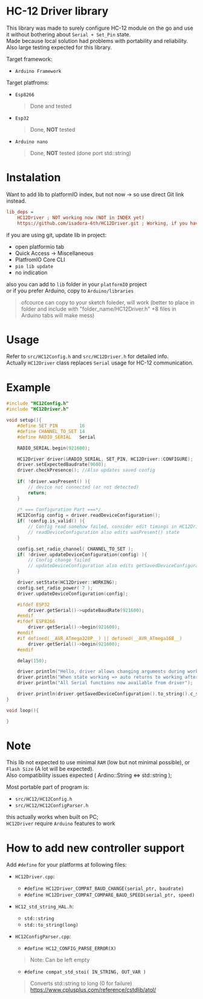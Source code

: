# HC-12 Driver library

This library was made to surely configure HC-12 module on the go and use it without bothering about `Serial + Set_Pin` state.  
Made because local solution had problems with portability and reliability.  
Also large testing expected for this library.

Target framework:  
- `Arduino Framework`

Target platfroms:
- `Esp8266`
    > Done and tested
- `Esp32`
    > Done, **NOT** tested
- `Arduino nano`
    > Done, **NOT** tested (done port std::string)

# Instalation

Want to add lib to platformIO index, but not now -> so use direct Git link instead.
```ini
lib_deps = 
    HC12Driver ; NOT working now (NOT in INDEX yet)
    https://github.com/isadora-6th/HC12Driver.git ; Working, if you have access to repo
```
if you are using git, update lib in project:
 - open platformio tab
 - Quick Access -> Miscellaneous
 - PlatfromIO Core CLI
 - `pio lib update`
 - no indication  

also you can add to `lib` folder in your `platformIO` project  
or if you prefer Arduino, copy to `Arduino/libraries`  
> ofcource can copy to your sketch foleder, will work (better to place in folder and include with "folder_name/HC12Driver.h" +8 files in Arduino tabs will make mess)

# Usage
Refer to `src/HC12Config.h` and `src/HC12Driver.h` for detailed info.  
Actually `HC12Driver` class replaces `Serial` usage for HC-12 communication.


# Example

```cpp
#include "HC12Config.h"
#include "HC12Driver.h"

void setup(){
    #define SET_PIN        16
    #define CHANNEL_TO_SET 14
    #define RADIO_SERIAL   Serial

    RADIO_SERIAL.begin(921600);

    HC12Driver driver(&RADIO_SERIAL, SET_PIN, HC12Driver::CONFIGURE);
    driver.setExpectedBaudrate(9600);
    driver.checkPresence(); //Also updates saved config
    
    if( !driver.wasPresent() ){
        // device not connected (or not detected)
        return;
    }
 
    /* === Configuration Part ===*/
    HC12Config config = driver.readDeviceConfiguration();
    if( !config.is_valid() ){
        // Config read somehow failed, consider edit timings in HC12Driver.cpp
        // readDeviceConfiguration also edits wasPresent() state
    }

    config.set_radio_channel( CHANNEL_TO_SET );
    if( !driver.updateDeviceConfiguration(config) ){
        // Config change failed
        // updateDeviceConfiguration also edits getSavedDeviceConfiguration() state on success
    }

    driver.setState(HC12Driver::WORKING);
    config.set_radio_power( 7 );
    driver.updateDeviceConfiguration(config);

    #ifdef ESP32
        driver.getSerial()->updateBaudRate(921600);
    #endif
    #ifdef ESP8266
        driver.getSerial()->begin(921600);
    #endif
    #if defined(__AVR_ATmega328P__) || defined(__AVR_ATmega168__)
        driver.getSerial()->begin(921600);
    #endif

    delay(150);

    driver.println("Hello, driver allows changing arguments during work");
    driver.println("When state working => auto returns to working after update");   
    driver.println("All Serial functions now available from driver");

    driver.println(driver.getSavedDeviceConfiguration().to_string().c_str());    
}

void loop(){

}
```

# Note
This lib not expected to use minimal `RAM` (low but not minimal possible), or `Flash Size` (A lot will be expected).  
Also compatibility issues expected ( Ardino::String <=> std::string );

Most portable part of program is:
- `src/HC12/HC12Config.h`
- `src/HC12/HC12ConfigParser.h`  

this actually works when built on PC;  
`HC12Driver` require `Arduino` features to work

# How to add new controller support
  
Add `#define` for your platforms at following files:

- `HC12Driver.cpp`:  
    - `#define HC12Driver_COMPAT_BAUD_CHANGE(serial_ptr, baudrate)`
    - `#define HC12Driver_COMPAT_COMPARE_BAUD_SPEED(serial_ptr, speed)`

- `HC12_std_string_HAL.h`:
    - `std::string`
    - `std::to_string(long)`
 
- `HC12ConfigParser.cpp`:
    - `#define HC12_CONFIG_PARSE_ERROR(X)`
    > Note: Can be left empty
    - `#define compat_std_stoi( IN_STRING, OUT_VAR )`
    > Converts std::string to long (0 for failure)  
    https://www.cplusplus.com/reference/cstdlib/atol/
